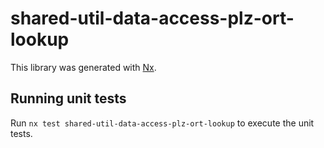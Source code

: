 # shared-util-data-access-plz-ort-lookup

This library was generated with [Nx](https://nx.dev).

## Running unit tests

Run `nx test shared-util-data-access-plz-ort-lookup` to execute the unit tests.
